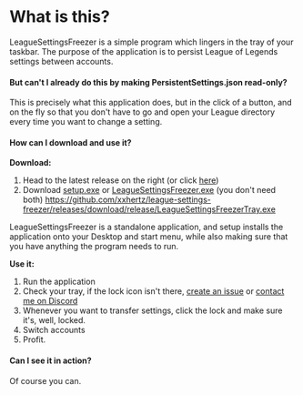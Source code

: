 # What is this?

LeagueSettingsFreezer is a simple program which lingers in the tray of your taskbar. The purpose of the application is to persist League of Legends settings between accounts.

#### But can't I already do this by making PersistentSettings.json read-only?

This is precisely what this application does, but in the click of a button, and on the fly so that you don't have to go and open your League directory every time you want to change a setting.

#### How can I download and use it?

**Download:**
1. Head to the latest release on the right (or click [here](../../releases/latest))
2. Download [setup.exe](../../releases/download/release/setup.exe) or [LeagueSettingsFreezer.exe](../../releases/download/release/LeagueSettingsFreezerTray.exe) (you don't need both)
https://github.com/xxhertz/league-settings-freezer/releases/download/release/LeagueSettingsFreezerTray.exe

LeagueSettingsFreezer is a standalone application, and setup installs the application onto your Desktop and start menu, while also making sure that you have anything the program needs to run.

**Use it:**
1. Run the application
2. Check your tray, if the lock icon isn't there, [create an issue](../../issues) or [contact me on Discord](https://discord.gg/5vGaZBhde3)
3. Whenever you want to transfer settings, click the lock and make sure it's, well, locked.
4. Switch accounts
5. Profit.

#### Can I see it in action?

Of course you can.